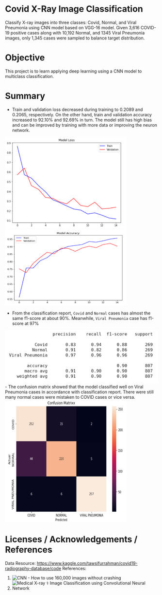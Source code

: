 # Covid X-Ray Image Classification
Classify X-ray images into three classes: Covid, Normal, and Viral Pneumonia using CNN model based on VGG-16 model. Given 3,616 COVID-19 positive cases along with 10,192 Normal, and 1345 Viral Pneumonia images, only 1,345 cases were sampled to balance target distribution.

# Objective
This project is to learn applying deep learning using a CNN model to multiclass classification.

# Summary
- Train and validation loss decreased during training to 0.2089 and 0.2065, respectively. On the other hand, train and validation accuracy increased to 92.10% and 92.69% in turn. The model still has high bias and can be improved by training with more data or improving the neuron network.

<img src="/images/model_loss.png" width="400" height="300"> <img src="images/model_acc.png" width="400" height="250">
- From the classification report, `Covid` and `Normal` cases has almost the same f1-score at about 90%. Meanwhile, `Viral Pneumonia` case has f1-score at 97%
<img src="/images/covid-report.png" width="600">                                   
- The confusion matrix showed that the model classified well on Viral Pneumonia cases in accordance with classification report. There were still many normal cases were mistaken to COVID cases or vice versa.
<img src="/images/covid-cm.png" width="400" height="400">

# Licenses / Acknowledgements / References
Data Resource: https://www.kaggle.com/tawsifurrahman/covid19-radiography-database/code
References:
1) ![CNN - How to use 160,000 images without crashing](https://www.kaggle.com/vbookshelf/cnn-how-to-use-160-000-images-without-crashing)
2) ![Medical X-ray ⚕️ Image Classification using Convolutional Neural Network](https://towardsdatascience.com/medical-x-ray-%EF%B8%8F-image-classification-using-convolutional-neural-network-9a6d33b1c2a)

